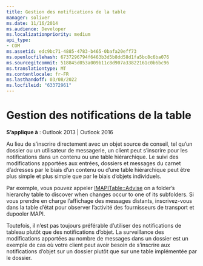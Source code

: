 ```yaml
---
title: Gestion des notifications de la table
manager: soliver
ms.date: 11/16/2014
ms.audience: Developer
ms.localizationpriority: medium
api_type:
- COM
ms.assetid: edc9bc71-4885-4783-b465-0bafa20eff73
ms.openlocfilehash: 6737296794f6463b3d5b8dd58d1fa5bc8c6ba076
ms.sourcegitcommit: 518845d053a009b11c8d907a33822161c0b6bc96
ms.translationtype: MT
ms.contentlocale: fr-FR
ms.lasthandoff: 03/08/2022
ms.locfileid: "63372961"
---
```

# <a name="handling-table-notification"></a>Gestion des notifications de la table

**S’applique à** : Outlook 2013 | Outlook 2016 
  
Au lieu de s’inscrire directement avec un objet source de conseil, tel qu’un dossier ou un utilisateur de messagerie, un client peut s’inscrire pour les notifications dans un contenu ou une table hiérarchique. Le suivi des modifications apportées aux entrées, dossiers et messages du carnet d’adresses par le biais d’un contenu ou d’une table hiérarchique peut être plus simple et plus simple que par le biais d’objets individuels. 

Par exemple, vous pouvez appeler [IMAPITable::Advise](imapitable-advise.md) on a folder’s hierarchy table to discover when changes occur to one of its subfolders. Si vous prendre en charge l’affichage des messages distants, inscrivez-vous dans la table d’état pour observer l’activité des fournisseurs de transport et dupooler MAPI. 
  
Toutefois, il n’est pas toujours préférable d’utiliser des notifications de tableau plutôt que des notifications d’objet. La surveillance des modifications apportées au nombre de messages dans un dossier est un exemple de cas où votre client peut avoir besoin de s’inscrire aux notifications d’objet sur un dossier plutôt que sur une table implémentée par le dossier.
  


